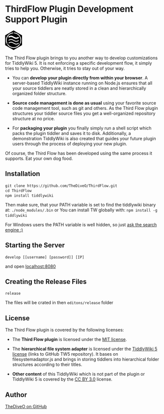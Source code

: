 # ThirdFlow Plugin Development Support Plugin

![Third Flow emblem](third-flow.png)

The Third Flow plugin brings to you another way to develop customizations for TiddlyWiki 5. It is not enforcing
a specific development flow, it simply tries to help you. Otherwise, it tries to stay out of your way.

* You can **develop your plugin directly from within your browser**. A server-based
TiddlyWiki instance running on Node.js ensures that all your source tiddlers are neatly stored in a clean and
hierarchically organized folder structure.

* **Source code management is done as usual** using your favorite source code management tool, such as git and others.
As the Third Flow plugin structures your tiddler source files you get a well-organized repository structure at
no price.

* For **packaging your plugin** you finally simply run a shell script which packs the plugin tiddler and saves it
to disk. Additionally, a demonstration TiddlyWiki is also created that guides your future plugin users through
the process of deploying your new plugin.

Of course, the Third Flow has been developed using the same process it supports. Eat your own dog food.

## Installation

```
git clone https://github.com/TheDiveO/ThirdFlow.git
cd ThirdFlow
npm install tiddlywiki
```

Then make sure, that your PATH variable is set to find the tiddlywiki binary at: `./node_modules/.bin`
or
You can install TW globally with:  `npm install -g tiddlywiki`

For Windows users the PATH variable is well hidden, so just [ask the search engine :)](https://www.google.at/search?q=How+to+set+the+path+and+environment+variables+in+Windows)

## Starting the Server

```
develop [[username] [password]] [IP]
```

and open [localhost:8080](localhost:8080)

## Creating the Release Files

```
release
```

The files will be crated in then `editons/release` folder

## License

The Third Flow plugin is covered by the following licenses:

* The **Third Flow plugin** is licensed under the [MIT license](http://opensource.org/licenses/MIT).

* The **hierarchical file system adapter** is licensed under the
[TiddlyWiki 5 license](https://raw.githubusercontent.com/Jermolene/TiddlyWiki5/master/licenses/copyright.md)
(links to GitHub TW5 repository). It bases on filesystemadaptor.js and brings in storing tiddlers into hierarchical
folder structures according to their titles.

* **Other content** of this TiddlyWiki which is not part of the plugin or TiddlyWiki 5 is covered by the
[CC BY 3.0](http://creativecommons.org/licenses/by/3.0/) license.

## Author

[TheDiveO on GitHub](https://github.com/TheDiveO)
